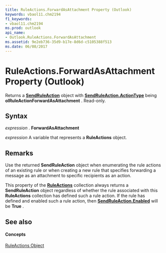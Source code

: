 ```yaml
---
title: RuleActions.ForwardAsAttachment Property (Outlook)
keywords: vbaol11.chm2194
f1_keywords:
- vbaol11.chm2194
ms.prod: outlook
api_name:
- Outlook.RuleActions.ForwardAsAttachment
ms.assetid: 9e2eb736-35d9-b17e-8d6d-c5105388f513
ms.date: 06/08/2017
---
```



# RuleActions.ForwardAsAttachment Property (Outlook)

Returns a **[SendRuleAction](sendruleaction-object-outlook.md)** object with **[SendRuleAction.ActionType](sendruleaction-actiontype-property-outlook.md)** being **olRuleActionForwardAsAttachment** . Read-only.


## Syntax

 _expression_ . **ForwardAsAttachment**

 _expression_ A variable that represents a **RuleActions** object.


## Remarks

Use the returned **SendRuleAction** object when enumerating the rule actions of an existing rule or when creating a new rule that specifies forwarding a message as an attachment to specific recipients as an action.

This property of the **[RuleActions](ruleactions-object-outlook.md)** collection always returns a **SendRuleAction** object regardless of whether the rule associated with this **RuleActions** collection has defined such a rule action. If the rule has defined and enabled such a rule action, then **[SendRuleAction.Enabled](sendruleaction-enabled-property-outlook.md)** will be **True** .


## See also


#### Concepts


[RuleActions Object](ruleactions-object-outlook.md)

